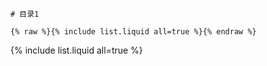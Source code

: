 
	# 目录1

```
{% raw %}{% include list.liquid all=true %}{% endraw %}
```

{% include list.liquid all=true %}
